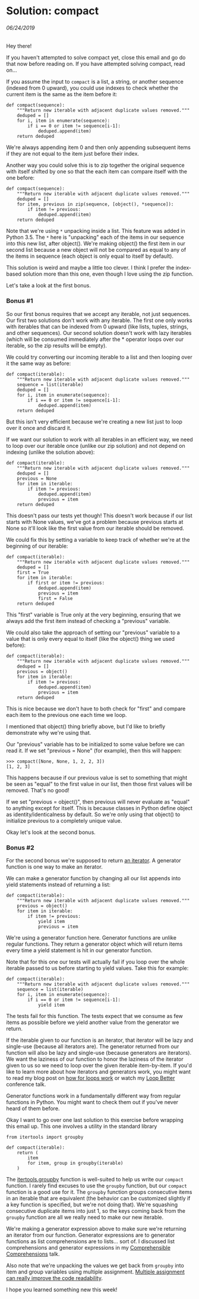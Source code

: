# Solution: compact
###### 06/24/2019
Hey there!

If you haven't attempted to solve compact yet, close this email and go do that now before reading on. If you have attempted solving compact, read on...

If you assume the input to `compact` is a list, a string, or another sequence (indexed from 0 upward), you could use indexes to check whether the current item is the same as the item before it:
```
def compact(sequence):
    """Return new iterable with adjacent duplicate values removed."""
    deduped = []
    for i, item in enumerate(sequence):
        if i == 0 or item != sequence[i-1]:
            deduped.append(item)
    return deduped
```
We're always appending item 0 and then only appending subsequent items if they are not equal to the item just before their index.

Another way you could solve this is to zip together the original sequence with itself shifted by one so that the each item can compare itself with the one before:
```
def compact(sequence):
    """Return new iterable with adjacent duplicate values removed."""
    deduped = []
    for item, previous in zip(sequence, [object(), *sequence]):
        if item != previous:
            deduped.append(item)
    return deduped
```
Note that we're using `*` unpacking inside a list. This feature was added in Python 3.5. The `*` here is "unpacking" each of the items in our sequence into this new list, after object(). We're making object() the first item in our second list because a new object will not be compared as equal to any of the items in sequence (each object is only equal to itself by default).

This solution is weird and maybe a little too clever. I think I prefer the index-based solution more than this one, even though I love using the zip function.

Let's take a look at the first bonus.

### Bonus #1
So our first bonus requires that we accept any iterable, not just sequences. Our first two solutions don't work with any iterable. The first one only works with iterables that can be indexed from 0 upward (like lists, tuples, strings, and other sequences). Our second solution doesn't work with lazy iterables (which will be consumed immediately after the * operator loops over our iterable, so the zip results will be empty).

We could try converting our incoming iterable to a list and then looping over it the same way as before:
```
def compact(iterable):
    """Return new iterable with adjacent duplicate values removed."""
    sequence = list(iterable)
    deduped = []
    for i, item in enumerate(sequence):
        if i == 0 or item != sequence[i-1]:
            deduped.append(item)
    return deduped
```
But this isn't very efficient because we're creating a new list just to loop over it once and discard it.

If we want our solution to work with all iterables in an efficient way, we need to loop over our iterable once (unlike our zip solution) and not depend on indexing (unlike the solution above):
```
def compact(iterable):
    """Return new iterable with adjacent duplicate values removed."""
    deduped = []
    previous = None
    for item in iterable:
        if item != previous:
            deduped.append(item)
            previous = item
    return deduped
```
This doesn't pass our tests yet though! This doesn't work because if our list starts with None values, we've got a problem because previous starts at None so it'll look like the first value from our iterable should be removed.

We could fix this by setting a variable to keep track of whether we're at the beginning of our iterable:
```
def compact(iterable):
    """Return new iterable with adjacent duplicate values removed."""
    deduped = []
    first = True
    for item in iterable:
        if first or item != previous:
            deduped.append(item)
            previous = item
            first = False
    return deduped
```
This "first" variable is True only at the very beginning, ensuring that we always add the first item instead of checking a "previous" variable.

We could also take the approach of setting our "previous" variable to a value that is only every equal to itself (like the object() thing we used before):
```
def compact(iterable):
    """Return new iterable with adjacent duplicate values removed."""
    deduped = []
    previous = object()
    for item in iterable:
        if item != previous:
            deduped.append(item)
            previous = item
    return deduped
```
This is nice because we don't have to both check for "first" and compare each item to the previous one each time we loop.

I mentioned that object() thing briefly above, but I'd like to briefly demonstrate why we're using that.

Our "previous" variable has to be initialized to some value before we can read it. If we set "previous = None" (for example), then this will happen:
```
>>> compact([None, None, 1, 2, 2, 3])
[1, 2, 3]
```
This happens because if our previous value is set to something that might be seen as "equal" to the first value in our list, then those first values will be removed. That's no good!

If we set "previous = object()", then previous will never evaluate as "equal" to anything except for itself. This is because classes in Python define object as identity/identicalness by default. So we're only using that object() to initialize previous to a completely unique value.

Okay let's look at the second bonus.

### Bonus #2
For the second bonus we're supposed to return [an iterator](https://treyhunner.com/2018/06/how-to-make-an-iterator-in-python/). A generator function is one way to make an iterator.

We can make a generator function by changing all our list appends into yield statements instead of returning a list:
```
def compact(iterable):
    """Return new iterable with adjacent duplicate values removed."""
    previous = object()
    for item in iterable:
        if item != previous:
            yield item
            previous = item
```
We're using a generator function here. Generator functions are unlike regular functions. They return a generator object which will return items every time a yield statement is hit in our generator function.

Note that for this one our tests will actually fail if you loop over the whole iterable passed to us before starting to yield values. Take this for example:
```
def compact(iterable):
    """Return new iterable with adjacent duplicate values removed."""
    sequence = list(iterable)
    for i, item in enumerate(sequence):
        if i == 0 or item != sequence[i-1]:
            yield item
```
The tests fail for this function. The tests expect that we consume as few items as possible before we yield another value from the generator we return.

If the iterable given to our function is an iterator, that iterator will be lazy and single-use (because all iterators are). The generator returned from our function will also be lazy and single-use (because generators are iterators). We want the laziness of our function to honor the laziness of the iterator given to us so we need to loop over the given iterable item-by-item. If you'd like to learn more about how iterators and generators work, you might want to read my blog post on [how for loops work](http://treyhunner.com/2016/12/python-iterator-protocol-how-for-loops-work/) or watch my [Loop Better](https://www.youtube.com/watch?v=JYuE8ZiDPl4) conference talk.

Generator functions work in a fundamentally different way from regular functions in Python. You might want to check them out if you've never heard of them before.

Okay I want to go over one last solution to this exercise before wrapping this email up. This one involves a utility in the standard library
```
from itertools import groupby

def compact(iterable):
    return (
        item
        for item, group in groupby(iterable)
    )
```
The [itertools.groupby](https://docs.python.org/3/library/itertools.html#itertools.groupby) function is well-suited to help us write our `compact` function. I rarely find excuses to use the `groupby` function, but our `compact` function is a good use for it. The `groupby` function groups consecutive items in an iterable that are equivalent (the behavior can be customized slightly if a key function is specified, but we're not doing that). We're squashing consecutive duplicate items into just 1, so the keys coming back from the `groupby` function are all we really need to make our new iterable.

We're making a generator expression above to make sure we're returning an iterator from our function. Generator expressions are to generator functions as list comprehensions are to lists... sort of. I discussed list comprehensions and generator expressions in my [Comprehensible Comprehensions](https://www.youtube.com/watch?v=5_cJIcgM7rw) talk.

Also note that we're unpacking the values we get back from `groupby` into item and group variables using multiple assignment. [Multiple assignment can really improve the code readability](http://treyhunner.com/2018/03/tuple-unpacking-improves-python-code-readability/).

I hope you learned something new this week!
